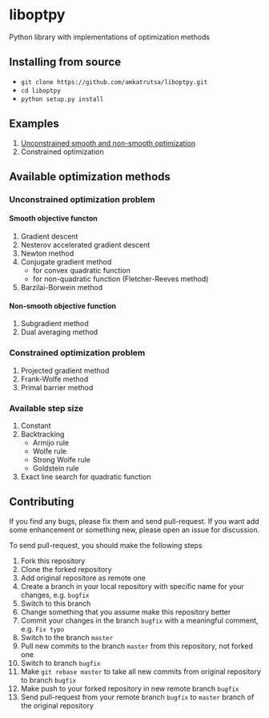 # liboptpy

Python library with implementations of optimization methods

## Installing from source 

- ```git clone https://github.com/amkatrutsa/liboptpy.git```
- ```cd liboptpy```
- ```python setup.py install```

## Examples

1. [Unconstrained smooth and non-smooth optimization](./examples/demo_unconstr_solvers.ipynb)
2. Constrained optimization

## Available optimization methods

### Unconstrained optimization problem

#### Smooth objective functon
1. Gradient descent
2. Nesterov accelerated gradient descent
3. Newton method
4. Conjugate gradient method
    - for convex quadratic function
    - for non-quadratic function (Fletcher-Reeves method)
5. Barzilai-Borwein method

#### Non-smooth objective function

1. Subgradient method
2. Dual averaging method

### Constrained optimization problem

1. Projected gradient method
2. Frank-Wolfe method
3. Primal barrier method 

### Available step size

1. Constant
2. Backtracking
    - Armijo rule
    - Wolfe rule
    - Strong Wolfe rule
    - Goldstein rule
3. Exact line search for quadratic function

## Contributing

If you find any bugs, please fix them and send pull-request. 
If you want add some enhancement or something new, please open an issue for discussion. 

To send pull-request, you should make the following steps

1. Fork this repository
2. Clone the forked repository
3. Add original repositore as remote one 
4. Create a branch in your local repository with specific name for your changes, e.g. ```bugfix```
5. Switch to this branch
6. Change something that you assume make this repository better
7. Commit your changes in the branch ```bugfix``` with a meaningful comment, e.g. ```Fix typo```
8. Switch to the branch ```master```
9. Pull new commits to the branch ```master``` from this repository, not forked one
10. Switch to branch ```bugfix```
11. Make ```git rebase master``` to take all new commits from original repository to branch ```bugfix```
12. Make push to your forked repository in new remote branch ```bugfix```
13. Send pull-request from your remote branch ```bugfix``` to ```master``` branch of the original repository
